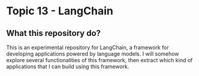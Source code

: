 # Topic 13 - LangChain

## What this repository do?

This is an experimental repository for LangChain, a framework for developing applications powered by language models. I will somehow explore several functionalities of this framework, then extract which kind of applications that I can build using this framework.
